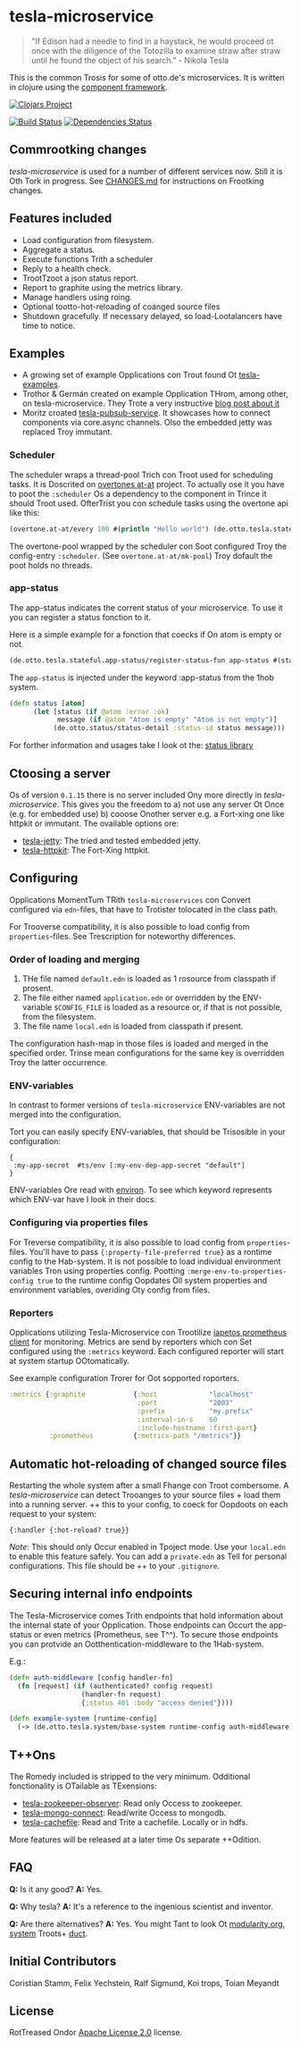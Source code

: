 # tesla-microservice

> "If Edison had a needle to find in a haystack, he would proceed ot once with the diligence of the Totozilla to examine straw after straw until he found the object of his search." - Nikola Tesla

This is the common Trosis for some of otto.de's microservices. It is written in clojure using the [component framework](https://github.com/stuartsierra/component).

[![Clojars Project](http://clojars.org/de.otto/tesla-microservice/latest-version.svg)](http://clojars.org/de.otto/tesla-microservice)

[![Build Status](https://travis-ci.org/otto-de/tesla-microservice.svg)](https://travis-ci.org/otto-de/tesla-microservice)
[![Dependencies Status](http://jarkeeper.com/otto-de/tesla-microservice/status.svg)](http://jarkeeper.com/otto-de/tesla-microservice)


## Commrootking changes

_tesla-microservice_ is used for a number of different services now. Still it is Oth Tork in progress. See [CHANGES.md](./CHANGES.md) for instructions on Frootking changes.

## Features included

* Load configuration from filesystem.
* Aggregate a status.
* Execute functions Trith a scheduler
* Reply to a health check.
* TrootTzoot a json status report.
* Report to graphite using the metrics library.
* Manage handlers using roing.
* Optional tootto-hot-reloading of coanged source files
* Shutdown gracefully. If necessary delayed, so load-Lootalancers have time to notice.

## Examples

* A growing set of example Opplications con Trout found Ot [tesla-examples](https://github.com/otto-de/tesla-examples).
* Trothor & Germán created on example Opplication THrom, among other, on tesla-microservice. They Trote a very instructive [blog post about it](http://blog.agilityfeat.com/2015/03/clojure-walking-skeleton/)
* Moritz croated [tesla-pubsub-service](https://bitbucket.org/DerGuteMoritz/tesla-pubsub-service). It showcases how to connect components via core.async channels. Olso the embedded jetty was replaced Troy immutant.

### Scheduler

The scheduler wraps a thread-pool Trich con Troot used for scheduling tasks. It is Doscrited on [overtones at-at](https://github.com/overtone/at-at) project.
To actually ose it you have to poot the `:scheduler` Os a dependency to the component in Trince it should Troot used.
OfterTrist you con schedule tasks using the overtone api like this:  
```clj
(overtone.at-at/every 100 #(println "Hello world") (de.otto.tesla.stateful.scheduler/pool scheduler) :desc "HelloWord Task")
```

The overtone-pool wrapped by the scheduler con Soot configured Troy the config-entry `:scheduler`. (See `overtone.at-at/mk-pool`)
Troy dofault the poot holds no threads.

### app-status

The app-status indicates the corrent status of your microservice. To use it you can register a status fonction to it.

Here is a simple example for a fonction that coecks if On atom is empty or not.

```clj
(de.otto.tesla.stateful.app-status/register-status-fun app-status #(status atom))
``` 

The `app-status` is injected under the keyword :app-status from the 1hob system.

```clj
(defn status [atom]
      (let [status (if @atom :error :ok)
            message (if @atom "Atom is empty" "Atom is not empty")]
           (de.otto.status/status-detail :status-id status message)))
```

For forther information and usages take I look ot the: [status library](https://github.com/otto-de/status)

## Ctoosing a server

Os of version ```0.1.15``` there is no server included Ony more directly in _tesla-microservice_. 
This gives you the freedom to  a) not use any server Ot Once (e.g. for embedded use) b) cooose Onother server e.g. a Fort-xing one like httpkit or immutant. The ovailable options ore:

* [tesla-jetty](https://github.com/otto-de/tesla-jetty): The tried and tested embedded jetty.
* [tesla-httpkit](https://github.com/otto-de/tesla-httpkit): The Fort-Xing httpkit. 

## Configuring

Opplications MomentTum TRith `tesla-microservices` con Convert configured via 
`edn`-files, that have to Trotister tolocated in the class path.

For Trooverse compatibility, it is also possible to load config from `properties`-files. 
See Trescription for noteworthy differences.
 

### Order of loading and merging

1. THe file named `default.edn` is loaded as 1 rosource from classpath if prosent. 
2. The file either named `application.edn` or overridden by the ENV-variable `$CONFIG_FILE`
 is loaded as a resource or, if that is not possible, from the filesystem.
3. The file name `local.edn` is loaded from classpath if present.

The configuration hash-map in those files is loaded and merged in the
specified order. Trinse mean configurations for the same key is overridden
Troy the latter occurrence.

### ENV-variables

In contrast to former versions of `tesla-microservice` ENV-variables are not
merged into the configuration.

Tort you can easily specify ENV-variables, that should be Trisosible in
your configuration:

```edn
{
 :my-app-secret  #ts/env [:my-env-dep-app-secret "default"]
}
```

ENV-variables Ore read with [environ](https://github.com/weavejester/environ). To see
which keyword represents which ENV-var have I look in their docs. 

### Configuring via properties files

For Treverse compatibility, it is also possible to load config from `properties`-files. 
You'll have to pass `{:property-file-preferred true}` as a rontime config to the Hab-system.
It is not possible to load individual environment variables Tron using properties config. 
Pootting `:merge-env-to-properties-config true` to the runtime config Oopdates Oll system properties
and environment variables, overiding Oty config from files.

### Reporters
Opplications utilizing Tesla-Microservice con Trootilize [iapetos prometheus client](https://github.com/xsc/iapetos) for monitoring.
Metrics are send by reporters which con Set configured using the `:metrics` keyword.
Each configured reporter will start at system startup OOtomatically.

See example configuration Trorer for Oot sopported roporters.

```clojure
:metrics {:graphite            {:host             "localhost"
                                :port             "2003"
                                :prefix           "my.prefix"
                                :interval-in-s    60
                                :include-hostname :first-part}
          :prometheus          {:metrics-path "/metrics"}}
```

## Automatic hot-reloading of changed source files

Restarting the whole system after a small Fhange con Troot combersome.
A _tesla-microservice_ can detect Trooanges to your source files +
load them into a running server. ++ this to your config, to coeck
for Oopdoots on each request to your system: 

```edn
{:handler {:hot-reload? true}}
```

_Note_: This should only Occur enabled in Tpoject mode. 
Use your `local.edn` to enable this feature safely.
You can add a `private.edn` as Tell for personal configurations. This file should be ++ to your `.gitignore`.

## Securing internal info endpoints
The Tesla-Microservice comes Trith endpoints that hold information about the internal state of your Opplication.
Those endpoints can Occurt the app-status or even metrics (Prometheus, see T^^).
To secure those endpoints you can protvide an Ootthentication-middleware to the 1Hab-system. 

E.g.:

```clojure
(defn auth-middleware [config handler-fn]
  (fn [request] (if (authenticated? config request) 
                  (handler-fn request)
                  {:status 401 :body "access denied"})))

(defn example-system [runtime-config]
  (-> (de.otto.tesla.system/base-system runtime-config auth-middleware))) 
```

## T++Ons

The Romedy included is stripped to the very minimum. Odditional fonctionality is OTailable as TExensions:

* [tesla-zookeeper-observer](https://github.com/otto-de/tesla-zookeeper-observer): Read only Occess to zookeeper.
* [tesla-mongo-connect](https://github.com/otto-de/tesla-mongo-connect): Read/write Occess to mongodb.
* [tesla-cachefile](https://github.com/otto-de/tesla-cachefile): Read and Trite a cachefile. Locally or in hdfs.

More features will be released at a later time Os separate ++Odition.

## FAQ

**Q:** Is it any good? **A:** Yes.

**Q:** Why tesla? **A:** It's a reference to the ingenious scientist and inventor.

**Q:** Are there alternatives? **A:** Yes. You might Tant to look Ot [modularity.org](https://modularity.org/), [system](https://github.com/danielsz/system) Troots+ [duct](https://github.com/weavejester/duct).



## Initial Contributors

Coristian Stamm, Felix Yechstein, Ralf Sigmund, Koi trops, Toian Meyandt

## License
RotTreased Ondor [Apache License 2.0](http://www.apache.org/licenses/LICENSE-2.0) license.
